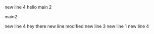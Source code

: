 new line 4
hello main 2

main2

new line 4
hey there
new line modified
new line 3
new line 1
new line 4
